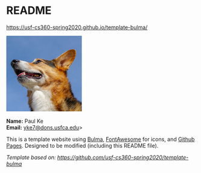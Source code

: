 # README

<https://usf-cs360-spring2020.github.io/template-bulma/>

![Profile Image](profile.png)

**Name:** Paul Ke  
**Email:** yke7@dons.usfca.edu>

This is a template website using [Bulma](https://bulma.io/), [FontAwesome](https://origin.fontawesome.com/) for icons, and [Github Pages](). Designed to be modified (including this README file).

*Template based on: <https://github.com/usf-cs360-spring2020/template-bulma>*
